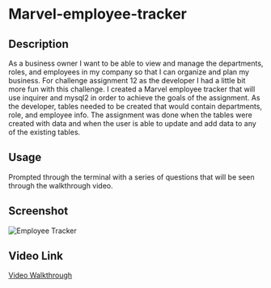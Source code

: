# Marvel-employee-tracker

## Description
As a business owner I want to be able to view and manage the departments, roles, and employees in my company so that I can organize and plan my business. For challenge assignment 12 as the developer I had a little bit more fun with this challenge. I created a Marvel employee tracker that will use inquirer and mysql2 in order to achieve the goals of the assignment. As the developer, tables needed to be created that would contain departments, role, and employee info. The assignment was done when the tables were created with data and when the user is able to update and add data to any of the existing tables.

## Usage
Prompted through the terminal with a series of questions that will be seen through the walkthrough video.

## Screenshot

![Employee Tracker]('./assets/img/Challenge-screenshot.jpeg')

## Video Link

[Video Walkthrough](https://youtu.be/zywy2Bv1sK8)

